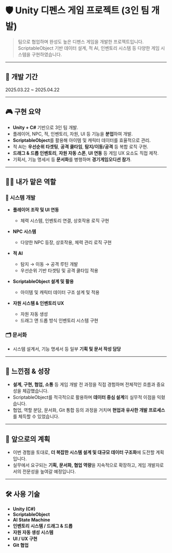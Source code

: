 # 🛡️ Unity 디펜스 게임 프로젝트 (3인 팀 개발)

> 팀으로 협업하며 완성도 높은 디펜스 게임을 개발한 프로젝트입니다. ScriptableObject 기반 데이터 설계, 적 AI, 인벤토리 시스템 등 다양한 게임 시스템을 구현하였습니다.

---

## 📅 개발 기간

2025.03.22 ~ 2025.04.22

---

## 🎮 구현 요약

- **Unity + C#** 기반으로 3인 팀 개발.
- 플레이어, NPC, 적, 인벤토리, 자원, UI 등 기능을 **분업**하여 개발.
- **ScriptableObject**를 활용해 아이템 및 캐릭터 데이터를 효율적으로 관리.
- 적 AI는 **우선순위 타겟팅**, **공격 쿨타임**, **탐지/이동/공격** 등 복합 로직 구현.
- **드래그 & 드롭 인벤토리**, **자원 자동 스폰**, **UI 연동** 등 게임 UX 요소도 직접 제작.
- 기획서, 기능 명세서 등 **문서화**를 병행하며 **경기게임오디션 참가**.

---

## 👨‍💻 내가 맡은 역할

### 🔧 시스템 개발

- **플레이어 조작 및 UI 연동**  
  - 체력 시스템, 인벤토리 연결, 상호작용 로직 구현

- **NPC 시스템**  
  - 다양한 NPC 등장, 상호작용, 체력 관리 로직 구현

- **적 AI**  
  - 탐지 → 이동 → 공격 루틴 개발  
  - 우선순위 기반 타겟팅 및 공격 쿨타임 적용

- **ScriptableObject 설계 및 활용**  
  - 아이템 및 캐릭터 데이터 구조 설계 및 적용

- **자원 시스템 & 인벤토리 UX**  
  - 자원 자동 생성  
  - 드래그 앤 드롭 방식 인벤토리 시스템 구현

### 🗂 문서화

- 시스템 설계서, 기능 명세서 등 일부 **기획 및 문서 작성 담당**

---

## 🌱 느낀점 & 성장

- **설계, 구현, 협업, 소통** 등 게임 개발 전 과정을 직접 경험하며 전체적인 흐름과 중요성을 체감했습니다.
- ScriptableObject를 적극적으로 활용하며 **데이터 중심 설계**의 실무적 이점을 익혔습니다.
- 협업, 역할 분담, 문서화, Git 통합 등의 과정을 거치며 **현업과 유사한 개발 프로세스**를 체득할 수 있었습니다.

---

## 🔮 앞으로의 계획

- 이번 경험을 토대로, **더 복잡한 시스템 설계 및 대규모 데이터 구조화**에 도전할 계획입니다.
- 실무에서 요구되는 **기획, 문서화, 협업 역량**을 지속적으로 확장하고, 게임 개발자로서의 전문성을 높여갈 예정입니다.

---

## 🛠 사용 기술

- **Unity (C#)**
- **ScriptableObject**
- **AI State Machine**
- **인벤토리 시스템 / 드래그 & 드롭**
- **자원 자동 생성 시스템**
- **UI / UX 구현**
- **Git 협업**
